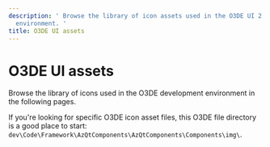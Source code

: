 ```yaml
---
description: ' Browse the library of icon assets used in the O3DE UI 2.0 development
  environment. '
title: O3DE UI assets
---
```

# O3DE UI assets<a name="uidev-asset-intro"></a>

Browse the library of icons used in the O3DE development environment in the following pages\.

If you're looking for specific O3DE icon asset files, this O3DE file directory is a good place to start: `dev\Code\Framework\AzQtComponents\AzQtComponents\Components\img\`\.
